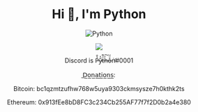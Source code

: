 <h1 align="center">Hi 👋, I'm Python</h1>
<p align="center"> <img src="https://komarev.com/ghpvc/?username=Python-22" alt="Python" /> </p>

<p align="center"><img align="center" src="https://github-readme-stats.vercel.app/api/top-langs/?username=Python-22&layout=compact&theme=tokyonight"></p>

<p align="center"> Discord is P̵̉̐y̷͂̔ẗ̶́͊h̶̓͠o̶̊̈́ṅ̵̛#0001 </p>
<p align="center"> ̲𝖣̲𝗈̲𝗇̲𝖺̲𝗍̲𝗂̲𝗈̲𝗇̲𝗌̲:</p>
<p align="center"> Bitcoin: bc1qzmtzufhw768w5uya9303ckmsysze7h0kthk2ts </p>
<p align="center"> Ethereum: 0x913fEe8bD8FC3c234Cb255AF77f7f2D0b2a4e380 </p>
